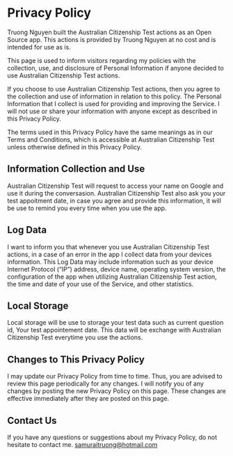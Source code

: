 # Privacy Policy
Truong Nguyen built the Australian Citizenship Test actions as an Open Source app. This actions is provided by Truong Nguyen at no cost and is intended for use as is.

This page is used to inform visitors regarding my policies with the collection, use, and disclosure of Personal Information if anyone decided to use Australian Citizenship Test actions.

If you choose to use Australian Citizenship Test actions, then you agree to the collection and use of information in relation to this policy. The Personal Information that I collect is used for providing and improving the Service. I will not use or share your information with anyone except as described in this Privacy Policy.

The terms used in this Privacy Policy have the same meanings as in our Terms and Conditions, which is accessible at Australian Citizenship Test unless otherwise defined in this Privacy Policy.

## Information Collection and Use

Australian Citizenship Test will request to access your name on Google and use it during the conversasion. Australian Citizenship Test also ask you your test appoitment date, in case you agree and provide this information, it will be use to remind you every time when you use the app.

## Log Data

I want to inform you that whenever you use Australian Citizenship Test actions, in a case of an error in the app I collect data from your devices information. This Log Data may include information such as your device Internet Protocol (“IP”) address, device name, operating system version, the configuration of the app when utilizing Australian Citizenship Test action, the time and date of your use of the Service, and other statistics.

## Local Storage

Local storage will be use to storage your test data such as current question id, Your test appointement date. This data will be exchange with Australian Citizenship Test everytime you use the actions.

## Changes to This Privacy Policy

I may update our Privacy Policy from time to time. Thus, you are advised to review this page periodically for any changes. I will notify you of any changes by posting the new Privacy Policy on this page. These changes are effective immediately after they are posted on this page.

## Contact Us

If you have any questions or suggestions about my Privacy Policy, do not hesitate to contact me. samuraitruong@hotmail.com
